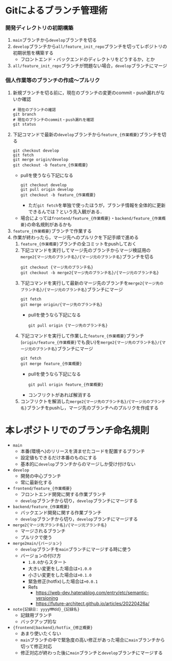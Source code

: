 # Gitによるブランチ管理術
### 開発ディレクトリの初期構築
1. `main`ブランチから`develop`ブランチを切る
1. `develop`ブランチから`all/feature_init_repo`ブランチを切ってレポジトリの初期状態を構築する
    - フロントエンド・バックエンドのディレクトリをどうするか，とか
1. `all/feature_init_repo`ブランチが問題ない場合，`develop`ブランチにマージ


### 個人作業等のブランチの作成～プルリク
1. 新規ブランチを切る前に，現在のブランチの変更のcommit・push漏れがないか確認
    ```
    # 現在のブランチの確認
    git branch
    # 現在のブランチのcommit・push漏れを確認
    git status
    ```
1. 下記コマンドで最新の`develop`ブランチから`feature_{作業概要}`ブランチを切る
    ```
    git checkout develop
    git fetch
    git merge origin/develop
    git checkout -b feature_{作業概要}
    ```
    - pullを使うなら下記になる
        ```
        git checkout develop
        git pull origin develop
        git checkout -b feature_{作業概要}
        ```
        - ただ`git fetch`を単独で使ったほうが，ブランチ情報を全体的に更新できるんでは？という先入観がある．
    - 場合によっては`frontend/feature_{作業概要}`・`backend/feature_{作業概要}`の命名規則があるかも
1. `feature_{作業概要}`ブランチで作業する
1. 作業が終わったら，マージ先へのプルリクを下記手順で進める
    1. `feature_{作業概要}`ブランチの全コミットをpushしておく
    1. 下記コマンドを実行してマージ先のブランチからマージ検証用の`merge2{マージ先のブランチ名}/{マージ元のブランチ名}`ブランチを切る
        ```
        git checkout {マージ先のブランチ名}
        git checkout -b merge2{マージ先のブランチ名}/{マージ元のブランチ名}
        ```
    1. 下記コマンドを実行して最新のマージ先のブランチを`merge2{マージ先のブランチ名}/{マージ元のブランチ名}`ブランチにマージ
        ```
        git fetch
        git merge origin/{マージ先のブランチ名}
        ```
        - pullを使うなら下記になる
            ```
            git pull origin {マージ先のブランチ名}
            ```
    1. 下記コマンドを実行して作業した`feature_{作業概要}`ブランチ(`origin/feature_{作業概要}`でも良い)を`merge2{マージ先のブランチ名}/{マージ元のブランチ名}`ブランチにマージ
        ```
        git fetch
        git merge feature_{作業概要}
        ```
        - pullを使うなら下記になる
            ```
            git pull origin feature_{作業概要}
            ```
        - コンフリクトがあれば解消する
    1. コンフリクトを解消した`merge2{マージ先のブランチ名}/{マージ元のブランチ名}`ブランチをpushし，マージ先のブランチへのプルリクを作成する


# 本レポジトリでのブランチ命名規則
- `main`
    - 本番(環境へ)のリリースを済ませたコードを配置するブランチ
    - 設定値もできるだけ本番のものにする
    - 基本的に`develop`ブランチからのマージしか受け付けない
- `develop`
    - 開発の中心ブランチ
    - 常に最新化する
- `frontend/feature_{作業概要}`
    - フロントエンド開発に関する作業ブランチ
    - `develop`ブランチから切り，`develop`ブランチにマージする
- `backend/feature_{作業概要}`
    - バックエンド開発に関する作業ブランチ
    - `develop`ブランチから切り，`develop`ブランチにマージする
- `merge2{マージ先ブランチ名}/{マージ元ブランチ名}`
    - マージされるブランチ
    - プルリクで使う
- `merge2main/{バージョン}`
    - `develop`ブランチを`main`ブランチにマージする時に使う
    - バージョンの付け方
        - `1.0.0`からスタート
        - 大きい変更をした場合は`+1.0.0`
        - 小さい変更をした場合は`+0.1.0`
        - 緊急修正(hotfix)した場合は`+0.0.1`
        - Refs
            - https://web-dev.hatenablog.com/entry/etc/semantic-versioning
            - https://future-architect.github.io/articles/20220426a/
- `note{記録日: yyyyMMdd}_{記録名}`
    - 記録用ブランチ
    - バックアップ的な
- `{frontend|backend}/hotfix_{修正概要}`
    - あまり使いたくない
    - `main`ブランチの中で緊急度の高い修正があった場合に`main`ブランチから切って修正対応
    - 修正対応が終わった後に`main`ブランチと`develop`ブランチにマージする

